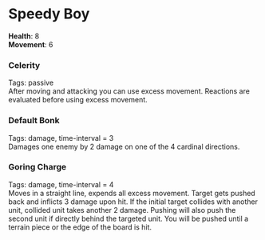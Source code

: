 # Speedy Boy
**Health**: 8  
**Movement**: 6  

### Celerity
Tags: passive  
After moving and attacking you can use excess movement. Reactions are evaluated before using excess movement.

### Default Bonk
Tags: damage, time-interval = 3  
Damages one enemy by 2 damage on one of the 4 cardinal directions.

### Goring Charge
Tags: damage, time-interval = 4  
Moves in a straight line, expends all excess movement.
Target gets pushed back and inflicts 3 damage upon hit.
If the initial target collides with another unit, collided unit takes another 2 damage.
Pushing will also push the second unit if directly behind the targeted unit.
You will be pushed until a terrain piece or the edge of the board is hit.